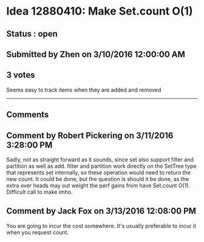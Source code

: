 # Idea 12880410: Make Set.count O(1) #

## Status : open

## Submitted by Zhen on 3/10/2016 12:00:00 AM

## 3 votes

Seems easy to track items when they are added and removed


------------------------
## Comments


## Comment by Robert Pickering on 3/11/2016 3:28:00 PM
Sadly, not as straight forward as it sounds, since set also support filter and partition as well as add. filter and partition work directly on the SetTree type that represents set internally, so these operation would need to return the new count. It could be done, but the question is should it be done, as the extra over heads may out weight the perf gains from have Set.count O(1). Difficult call to make imho.


## Comment by Jack Fox on 3/13/2016 12:08:00 PM
You are going to incur the cost somewhere. It's usually preferable to incur it when you request count.


